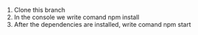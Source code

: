 1. Clone this branch
2. In the console we write comand npm install
3. After the dependencies are installed, write comand npm start